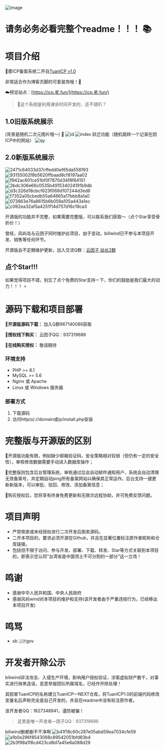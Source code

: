 ![image](https://github.com/user-attachments/assets/be69c819-0a1e-4e5a-abbe-619b13aaa371)

# 请务必务必看完整个readme！！！ 📚

# 项目介绍
🌠雾ICP备案系统二开自[TuanICP v1.0](https://github.com/yuntuanzi/TuanICP)

非常适合作为博客页脚的可爱装饰哦！🎈

☁️预览站点：[https://icp.星.fun/](https://icp.星.fun/)


> 🎉这个系统是利用课余时间开发的，还不错叭？

## 1.0旧版系统展示
(背景是随机二次元图片哦～) 🎨
![id](https://github.com/user-attachments/assets/f07d88cf-887a-4967-b066-ecb0e11b1b1c)
![index](https://github.com/user-attachments/assets/13865de9-b6e6-4319-86fa-f66fb12024e4)
跃迁功能（随机跳转一个记录在团ICP中的网站）
![qy](https://github.com/user-attachments/assets/664e1fe2-15d6-441f-9322-c56c00e31b09)

## 2.0新版系统展示
![2471c64033d37cffedd0ef65da558193](https://github.com/user-attachments/assets/9b8b4e3c-f509-4c77-8aad-16e92583e0a1)
![93155002f8b5620ffbaad8cf8197aa02](https://github.com/user-attachments/assets/4bbf9baa-c42f-419b-b472-a657824635f1)
![f942ac601ce51bf0f7870d34f8f64151](https://github.com/user-attachments/assets/35712e28-d5c0-4358-bb5a-acb822c80e36)
![3bdc306e66c0535b491534024191b9db](https://github.com/user-attachments/assets/1ebe4b6e-435b-4d68-b1c1-755c3c56adb1)
![d3c326d18cbcf623f069d107244d3ed6](https://github.com/user-attachments/assets/56ed31d8-b4a3-4838-9337-549a7f28bad0)
![f7352a05cbedb55a64665a17bbb8a1a0](https://github.com/user-attachments/assets/3d463a8e-4659-483c-b0de-438ba163d05f)
![073863e76a8615b6b059a105a443a1ec](https://github.com/user-attachments/assets/9c7eff76-fede-41c6-8d6a-1151156e96db)
![c092ea32af5a4251f14d757d16c19ca3](https://github.com/user-attachments/assets/67eefdaf-de00-4eb4-8af2-91c053526077)

开源版的功能并不完整，如果需要完整版，可以联系我们获取～（点个Star享受骨折价！）

曾经，风屿岛与云团子同时维护此项目，由于变动，biliwind已不参与本项目开发、销售等任何环节。

开源版会不定期维护更新，加入交流Q群：[云团子 站长2群](https://qm.qq.com/q/zWdw1HqaOY)

## 点个Star!!!
如果觉得项目不错，别忘了点个免费的Star支持一下，你们的鼓励是我们最大的动力！！！ ⭐️

# 源码下载和项目部署
**🧡开源版源码下载：** 加入Q群967140086获取

**🩷授权线下购买：** 云团子QQ：937319686

**🩵在线购买授权：** 敬请期待

### 环境支持
- PHP >= 8.1
- MySQL >= 5.6
- Nginx 或 Apache
- Linux 或 Windows 服务器
  
### 部署方式
1. 下载源码
2. 访问http(s)://domain或ip/install.php安装
# 完整版与开源版的区别
🧡开源版功能有限，例如缺少邮箱验证码，安全策略相对较弱（但仍有一定的安全性），审核修改数据需要手动进入数据库操作；

🩵完整版则包含后台管理系统，审核通过后会自动邮件通知用户，系统会自动清理无效备案号，并定期自动ping所有备案网站以确保其正常运作。后台支持一键更新新版本，可以审批、驳回、修改、添加备案信息；

🩷购买授权后，您将享有终身免费更新和无限次远程协助，并可免费反馈问题。
# 项目声明
- 严禁倒卖或未经授权进行二次开发后倒卖源码。
- 二开本项目的，要求必须开源在Github，并且在显著位置标注原作者昵称和仓库链接。
- 包括但不限于访问、参与开发、部署、下载、转发、Star等方式关联到本项目的，即表示您认同“台湾省是中国领土不可分割的一部分”这一立场！
# 鸣谢
- 感谢中华人民共和国、中央人民政府
- 感谢风屿wind对本项目的维护和支持(该开发者由于严重违规行为，已经移出本项目开发)
# 鸣骂
- sb 🇯🇵gov

# 开发者开除公示
biliwind非法攻击、入侵生产环境，影响用户授权验证，涉案虚拟财产数千，对事实进行抹黑造谣，恶意举报团队所属域名，已经作开除处理！

其假冒TuanICP的名称建立TuanICP—NEXT仓库，将TuanICP1.0的前端代码修改变量名后声称完全是自己开发的，并且在readme中没有标注原作者。

该开发者QQ：1827348941，谨防被骗！

> 这里是唯一开发者—团子QQ：937319686

biliwind删都删不干净啊
![b41f18c60c287e05abd59ea7034cfe59](https://github.com/user-attachments/assets/c755f3ed-95fd-41d5-887d-ca9cb26ec95d)
![a1b0e296f8543068c89542051bfd83b4](https://github.com/user-attachments/assets/79b5a477-b21a-4725-8cf3-7569898cdec7)
![2b3f98a1f8cd423cd8d7a45e6a088d29](https://github.com/user-attachments/assets/a972f3d4-f39f-4768-be66-f950c28ec25a)
